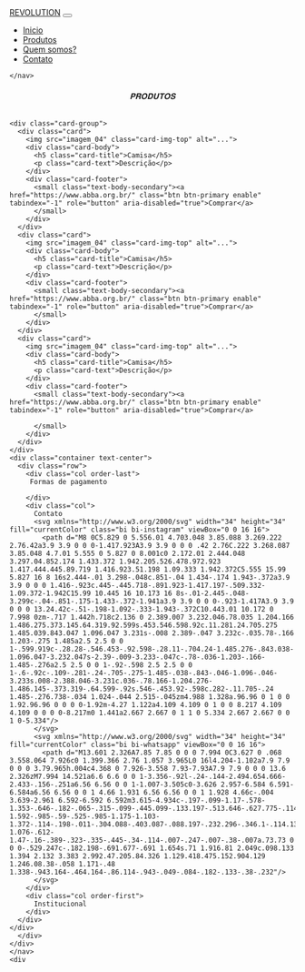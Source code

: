 <!doctype html>
<html lang="en">
  <head>
    <meta charset="utf-8">
    <meta name="viewport" content="width=device-width, initial-scale=1">
    <title>REVOLUTION</title>
    <link href="https://cdn.jsdelivr.net/npm/bootstrap@5.3.3/dist/css/bootstrap.min.css" rel="stylesheet" integrity="sha384-QWTKZyjpPEjISv5WaRU9OFeRpok6YctnYmDr5pNlyT2bRjXh0JMhjY6hW+ALEwIH" crossorigin="anonymous">

  </head>
  <body>
    <nav class="navbar navbar-expand-lg bg-body-tertiary">
      <div class="container-fluid">
        <a class="navbar-brand" href="#">REVOLUTION</a>
        <button class="navbar-toggler" type="button" data-bs-toggle="collapse" data-bs-target="#navbarNav" aria-controls="navbarNav" aria-expanded="false" aria-label="Toggle navigation">
          <span class="navbar-toggler-icon"></span>
        </button>
        <div class="collapse navbar-collapse" id="navbarNav">
          <ul class="navbar-nav">
            <li class="nav-item">
              <a class="nav-link active" aria-current="page" href="#">Inicio</a>
            </li>
            <li class="nav-item">
              <a class="nav-link" href="#">Produtos</a>
            </li>
            <li class="nav-item">
              <a class="nav-link" href="#">Quem somos?</a>
            </li>
            <li class="nav-item">
              <a class="nav-link" href="#">Contato</a>
            </li>
          </ul>
        </div>
      </div>
     
    </nav>
   <center><h6>𝐏𝐑𝐎𝐃𝐔𝐓𝐎𝐒</h6></center>



    <div class="card-group">
      <div class="card">
        <img src="imagem_04" class="card-img-top" alt="...">
        <div class="card-body">
          <h5 class="card-title">Camisa</h5>
          <p class="card-text">Descrição</p>
        </div>
        <div class="card-footer">
          <small class="text-body-secondary"><a href="https://www.abba.org.br/" class="btn btn-primary enable" tabindex="-1" role="button" aria-disabled="true">Comprar</a>
          </small>
        </div>
      </div>
      <div class="card">
        <img src="imagem_04" class="card-img-top" alt="...">
        <div class="card-body">
          <h5 class="card-title">Camisa</h5>
          <p class="card-text">Descrição</p>
        </div>
        <div class="card-footer">
          <small class="text-body-secondary"><a href="https://www.abba.org.br/" class="btn btn-primary enable" tabindex="-1" role="button" aria-disabled="true">Comprar</a>
          </small>
        </div>
      </div>
      <div class="card">
        <img src="imagem_04" class="card-img-top" alt="...">
        <div class="card-body">
          <h5 class="card-title">Camisa</h5>
          <p class="card-text">Descrição</p>
        </div>
        <div class="card-footer">
          <small class="text-body-secondary"><a href="https://www.abba.org.br/" class="btn btn-primary enable" tabindex="-1" role="button" aria-disabled="true">Comprar</a>

          </small>
        </div>
      </div>
    </div>
    <div class="container text-center">
      <div class="row">
        <div class="col order-last">
         Formas de pagamento
         
        </div>
        <div class="col">
          Contato
          <svg xmlns="http://www.w3.org/2000/svg" width="34" height="34" fill="currentColor" class="bi bi-instagram" viewBox="0 0 16 16">
            <path d="M8 0C5.829 0 5.556.01 4.703.048 3.85.088 3.269.222 2.76.42a3.9 3.9 0 0 0-1.417.923A3.9 3.9 0 0 0 .42 2.76C.222 3.268.087 3.85.048 4.7.01 5.555 0 5.827 0 8.001c0 2.172.01 2.444.048 3.297.04.852.174 1.433.372 1.942.205.526.478.972.923 1.417.444.445.89.719 1.416.923.51.198 1.09.333 1.942.372C5.555 15.99 5.827 16 8 16s2.444-.01 3.298-.048c.851-.04 1.434-.174 1.943-.372a3.9 3.9 0 0 0 1.416-.923c.445-.445.718-.891.923-1.417.197-.509.332-1.09.372-1.942C15.99 10.445 16 10.173 16 8s-.01-2.445-.048-3.299c-.04-.851-.175-1.433-.372-1.941a3.9 3.9 0 0 0-.923-1.417A3.9 3.9 0 0 0 13.24.42c-.51-.198-1.092-.333-1.943-.372C10.443.01 10.172 0 7.998 0zm-.717 1.442h.718c2.136 0 2.389.007 3.232.046.78.035 1.204.166 1.486.275.373.145.64.319.92.599s.453.546.598.92c.11.281.24.705.275 1.485.039.843.047 1.096.047 3.231s-.008 2.389-.047 3.232c-.035.78-.166 1.203-.275 1.485a2.5 2.5 0 0 1-.599.919c-.28.28-.546.453-.92.598-.28.11-.704.24-1.485.276-.843.038-1.096.047-3.232.047s-2.39-.009-3.233-.047c-.78-.036-1.203-.166-1.485-.276a2.5 2.5 0 0 1-.92-.598 2.5 2.5 0 0 1-.6-.92c-.109-.281-.24-.705-.275-1.485-.038-.843-.046-1.096-.046-3.233s.008-2.388.046-3.231c.036-.78.166-1.204.276-1.486.145-.373.319-.64.599-.92s.546-.453.92-.598c.282-.11.705-.24 1.485-.276.738-.034 1.024-.044 2.515-.045zm4.988 1.328a.96.96 0 1 0 0 1.92.96.96 0 0 0 0-1.92m-4.27 1.122a4.109 4.109 0 1 0 0 8.217 4.109 4.109 0 0 0 0-8.217m0 1.441a2.667 2.667 0 1 1 0 5.334 2.667 2.667 0 0 1 0-5.334"/>
          </svg>
          <svg xmlns="http://www.w3.org/2000/svg" width="34" height="34" fill="currentColor" class="bi bi-whatsapp" viewBox="0 0 16 16">
            <path d="M13.601 2.326A7.85 7.85 0 0 0 7.994 0C3.627 0 .068 3.558.064 7.926c0 1.399.366 2.76 1.057 3.965L0 16l4.204-1.102a7.9 7.9 0 0 0 3.79.965h.004c4.368 0 7.926-3.558 7.93-7.93A7.9 7.9 0 0 0 13.6 2.326zM7.994 14.521a6.6 6.6 0 0 1-3.356-.92l-.24-.144-2.494.654.666-2.433-.156-.251a6.56 6.56 0 0 1-1.007-3.505c0-3.626 2.957-6.584 6.591-6.584a6.56 6.56 0 0 1 4.66 1.931 6.56 6.56 0 0 1 1.928 4.66c-.004 3.639-2.961 6.592-6.592 6.592m3.615-4.934c-.197-.099-1.17-.578-1.353-.646-.182-.065-.315-.099-.445.099-.133.197-.513.646-.627.775-.114.133-.232.148-.43.05-.197-.1-.836-.308-1.592-.985-.59-.525-.985-1.175-1.103-1.372-.114-.198-.011-.304.088-.403.087-.088.197-.232.296-.346.1-.114.133-.198.198-.33.065-.134.034-.248-.015-.347-.05-.099-.445-1.076-.612-1.47-.16-.389-.323-.335-.445-.34-.114-.007-.247-.007-.38-.007a.73.73 0 0 0-.529.247c-.182.198-.691.677-.691 1.654s.71 1.916.81 2.049c.098.133 1.394 2.132 3.383 2.992.47.205.84.326 1.129.418.475.152.904.129 1.246.08.38-.058 1.171-.48 1.338-.943.164-.464.164-.86.114-.943-.049-.084-.182-.133-.38-.232"/>
          </svg>
        </div>
        <div class="col order-first">
          Institucional
        </div>
      </div>
    </div>
      </div>
    </div>
    </nav>
    <div 
 
































  </body>
</html>
